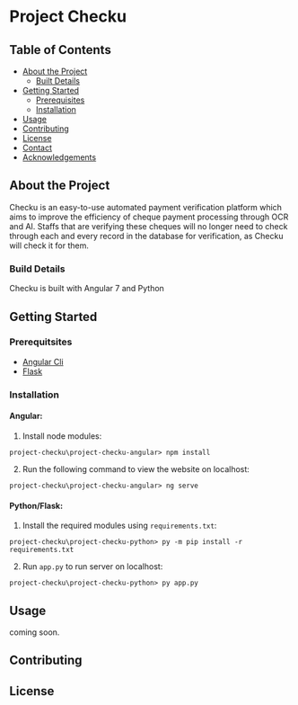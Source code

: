 # Project Checku


## Table of Contents

* [About the Project](#about-the-project)
  * [Built Details](#built-details)
* [Getting Started](#getting-started)
  * [Prerequisites](#prerequisites)
  * [Installation](#installation)
* [Usage](#usage)
* [Contributing](#contributing)
* [License](#license)
* [Contact](#contact)
* [Acknowledgements](#acknowledgements)

## About the Project 
Checku is an easy-to-use automated payment verification platform which aims to improve the efficiency of cheque payment processing through OCR and AI. Staffs that are verifying these cheques will no longer need to check through each and every record in the database for verification, as Checku will check it for them. 

### Build Details
Checku is built with Angular 7 and Python 

## Getting Started
### Prerequitsites
* [Angular Cli](https://cli.angular.io/)
* [Flask](http://flask.pocoo.org/)

### Installation
#### Angular:
1) Install node modules:
```npm
project-checku\project-checku-angular> npm install
```
2) Run the following command to view the website on localhost:
```npm
project-checku\project-checku-angular> ng serve
```
#### Python/Flask:
1) Install the required modules using ```requirements.txt```:
```npm
project-checku\project-checku-python> py -m pip install -r requirements.txt
```

2) Run ```app.py``` to run server on localhost:
```npm
project-checku\project-checku-python> py app.py
```

## Usage

coming soon.

## Contributing


## License
